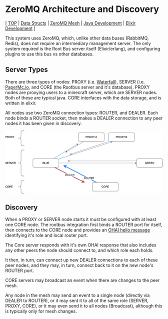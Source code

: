 # ZeroMQ Architecture and Discovery

[
[TOP](../) |
[Data Structs](data-structs.md) |
[ZeroMQ Mesh](zeromq-mesh.md) |
[Java Development](java.md) |
[Elixir Development](elixir.md)
]

This system uses ZeroMQ, which, unlike other data buses (RabbitMQ, Redis), does
not require an intermediary management server.  The only system required is
the Root Bus server itself (Elixir/erlang), and configuring plugins to use this
bus vs other databases.

## Server Types

There are three types of nodes: PROXY (i.e. [Waterfall](https://papermc.io/downloads#Waterfall)), SERVER (i.e. [PaperMc.io](https://papermc.io/), and CORE (the Rootbus server and it's database).  PROXY nodes are
proxying users to a minecraft server, which are SERVER nodes.  Both of these
are typical java.  CORE interfaces with the data storage, and is written in
elixir.

All nodes use two ZeroMQ connection types: ROUTER, and DEALER.  Each
node binds a ROUTER socket, then makes a DEALER connection to any peer nodes
it has been given in discovery.

![ZeroMQ Mesh](zeromq-mesh.webp)

## Discovery

When a PROXY or SERVER node starts it must be configured with at least one
CORE node.  The rootbus integration first binds a ROUTER port for itself,
then connects to the CORE node and provides an [OHAI hello message](../protobuf/msg/ohai.proto) identifying
it's role and local router port.

The Core server responds with it's own OHAI response that also includes any
other peers the node should connect to, and which role each holds.

It then, in turn, can connect up new DEALER connections to each of these peer
nodes, and they may, in turn, connect back to it on the new node's ROUTER port.

CORE servers may broadcast an event when there are changes to the peer mesh.

Any node in the mesh may send an event to a single node (directly via DEALER to
ROUTER), or it may sent it to all of the same role (SERVER, PROXY, CORE), or
it may even send it to all nodes (Broadcast), although this is typically only
for mesh changes.
